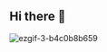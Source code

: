 ## Hi there 👋



![ezgif-3-b4c0b8b659](https://github.com/Articty7/Articty7/assets/151902667/14dbb0cf-6d21-40ae-a18d-a8a47150d2e7)



<!--
**Articty7/Articty7** is a ✨ _special_ ✨ repository because its `README.md` (this file) appears on your GitHub profile.

Here are some ideas to get you started:

- 🔭 I’m currently working on ...
- 🌱 I’m currently learning ...
- 👯 I’m looking to collaborate on ...
- 🤔 I’m looking for help with ...
- 💬 Ask me about ...
- 📫 How to reach me: ...
- 😄 Pronouns: ...
- ⚡ Fun fact: ...
-->
